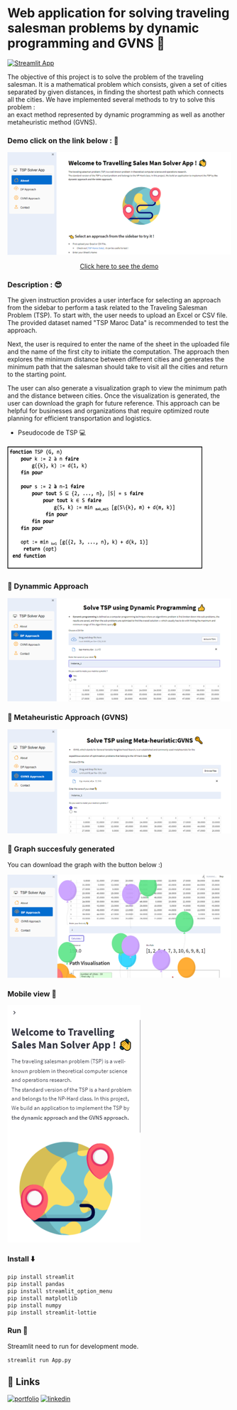 # Web application for solving traveling salesman problems by dynamic programming and GVNS :penguin:
[![Streamlit App](https://static.streamlit.io/badges/streamlit_badge_black_white.svg)](https://boutainaelyaziji-tsp-project-app-cod2bj.streamlit.app/)


The objective of this project is to solve the problem of the traveling salesman. It is a
mathematical problem which consists, given a set of cities separated by given distances,
in finding the shortest path which connects all the cities.
We have implemented several methods to try to solve this problem :<br/> an exact method
represented by dynamic programming as well as another metaheuristic method (GVNS).

</p>

### Demo  __click on the link below__ : :100:
 
<div align="center" >

<a style href="https://boutainaelyaziji-tsp-project-app-cod2bj.streamlit.app/" >
<img  src="https://github.com/FatimaEzzahraElAyadi/TSP_Project/blob/main/imgs/HomePage.png" >
<p>Click here to see the demo</p>
 
</a>

</div>

### Description : :sunglasses:
<p>
The given instruction provides a user interface for selecting an approach from the sidebar to perform a task related to the Traveling Salesman Problem (TSP). To start with, the user needs to upload an Excel or CSV file. The provided dataset named "TSP Maroc Data" is recommended to test the approach.
</p>
<p>
Next, the user is required to enter the name of the sheet in the uploaded file and the name of the first city to initiate the computation. The approach then explores the minimum distance between different cities and generates the minimum path that the salesman should take to visit all the cities and return to the starting point.
</p>
<p>
The user can also generate a visualization graph to view the minimum path and the distance between cities. Once the visualization is generated, the user can download the graph for future reference. This approach can be helpful for businesses and organizations that require optimized route planning for efficient transportation and logistics.

- Pseudocode de TSP :computer:

<img  src="https://github.com/FatimaEzzahraElAyadi/TSP_Project/blob/main/imgs/pseudo_code.png" >

### :full_moon_with_face: Dynammic Approach 
<img  src="https://github.com/FatimaEzzahraElAyadi/TSP_Project/blob/main/imgs/DP.png" >

### :new_moon_with_face: Metaheuristic Approach (GVNS)
<img  src="https://github.com/FatimaEzzahraElAyadi/TSP_Project/blob/main/imgs/GVNS.png" >

 ### :balloon: Graph succesfuly generated 
 You can download the graph with the button below :) 
 
 <img  src="https://github.com/FatimaEzzahraElAyadi/TSP_Project/blob/main/imgs/Graph_succes.png" >
 
### Mobile view :vibration_mode:
<img  src="https://github.com/FatimaEzzahraElAyadi/TSP_Project/blob/main/imgs/mobile.png" >

### Install :arrow_down:

```shell script
pip install streamlit
pip install pandas 
pip install streamlit_option_menu
pip install matplotlib
pip install numpy
pip install streamlit-lottie

```

### Run :running:

Streamlit need to run for development mode.

```shell script
streamlit run App.py
```


## 🔗 Links
[![portfolio](https://img.shields.io/badge/my_portfolio-000?style=for-the-badge&logo=ko-fi&logoColor=white)](https://github.com/FatimaEzzahraElAyadi/)
[![linkedin](https://img.shields.io/badge/linkedin-0A66C2?style=for-the-badge&logo=linkedin&logoColor=white)]([https://www.linkedin.com/in/ismail-harik-241b371b9](https://www.linkedin.com/in/fatima-ezzahra-el-ayadi-977bb5196/))
